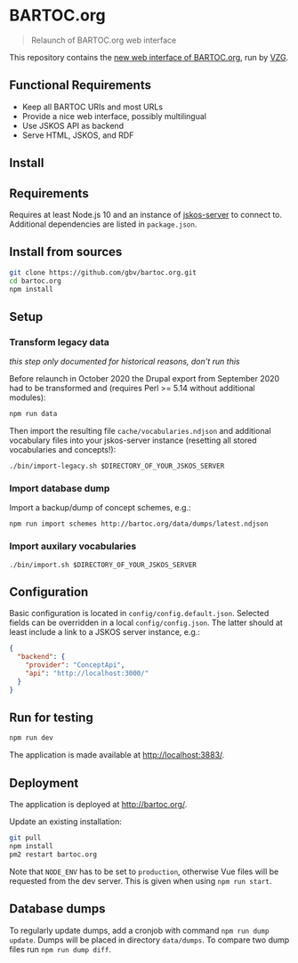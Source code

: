 # BARTOC.org

> Relaunch of BARTOC.org web interface

This repository contains the [new web interface of BARTOC.org](https://bartoc.org), run by [VZG](https://www.gbv.de/).

## Functional Requirements

* Keep all BARTOC URIs and most URLs
* Provide a nice web interface, possibly multilingual
* Use JSKOS API as backend
* Serve HTML, JSKOS, and RDF

## Install

## Requirements

Requires at least Node.js 10 and an instance of [jskos-server](https://github.com/gbv/jskos-server) to connect to. Additional dependencies are listed in `package.json`.

## Install from sources

~~~sh
git clone https://github.com/gbv/bartoc.org.git
cd bartoc.org
npm install
~~~

## Setup

### Transform legacy data

*this step only documented for historical reasons, don't run this*

Before relaunch in October 2020 the Drupal export from September 2020 had to be transformed and (requires Perl >= 5.14 without additional modules):

~~~sh
npm run data
~~~

Then import the resulting file `cache/vocabularies.ndjson` and additional vocabulary files into your jskos-server instance (resetting all stored vocabularies and concepts!):

~~~
./bin/import-legacy.sh $DIRECTORY_OF_YOUR_JSKOS_SERVER
~~~

### Import database dump

Import a backup/dump of concept schemes, e.g.:

    npm run import schemes http://bartoc.org/data/dumps/latest.ndjson

### Import auxilary vocabularies

    ./bin/import.sh $DIRECTORY_OF_YOUR_JSKOS_SERVER

## Configuration

Basic configuration is located in `config/config.default.json`. Selected fields can be overridden in a local `config/config.json`. The latter should at least include a link to a JSKOS server instance, e.g.:

~~~json
{
  "backend": {
    "provider": "ConceptApi",
    "api": "http://localhost:3000/"
  }
}
~~~

## Run for testing

~~~sh
npm run dev
~~~

The application is made available at <http://localhost:3883/>.

## Deployment

The application is deployed at <http://bartoc.org/>.

Update an existing installation:

~~~sh
git pull
npm install
pm2 restart bartoc.org
~~~

Note that `NODE_ENV` has to be set to `production`, otherwise Vue files will be requested from the dev server. This is given when using `npm run start`.

## Database dumps

To regularly update dumps, add a cronjob with command `npm run dump update`. Dumps will be placed in directory `data/dumps`. To compare two dump files run `npm run dump diff`.
